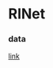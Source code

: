 # RINet

### data
[link](https://drive.google.com/file/d/1zSR0rw4hc1zl_AuE-x5tGyc8L46sa6H8/view?usp=sharing)
